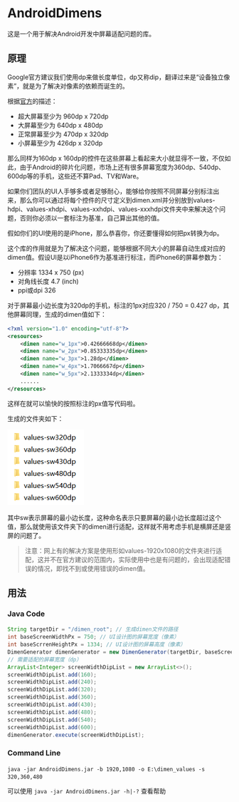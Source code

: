 # AndroidDimens

这是一个用于解决Android开发中屏幕适配问题的库。

## 原理

Google官方建议我们使用dp来做长度单位，dp又称dip，翻译过来是“设备独立像素”，就是为了解决对像素的依赖而诞生的。

根据[官方](https://developer.android.com/guide/practices/screens_support.html)的描述：

- 超大屏幕至少为 960dp x 720dp
- 大屏幕至少为 640dp x 480dp
- 正常屏幕至少为 470dp x 320dp
- 小屏幕至少为 426dp x 320dp

那么同样为160dp x 160dp的控件在这些屏幕上看起来大小就显得不一致，不仅如此，由于Android的碎片化问题，市场上还有很多屏幕宽度为360dp、540dp、600dp等的手机，这些还不算Pad、TV和Ware。

如果你们团队的UI人手够多或者足够耐心，能够给你按照不同屏幕分别标注出来，那么你可以通过将每个控件的尺寸定义到dimen.xml并分别放到values-hdpi、values-xhdpi、values-xxhdpi、values-xxxhdpi文件夹中来解决这个问题，否则你必须以一套标注为基准，自己算出其他的值。

假如你们的UI使用的是iPhone，那么恭喜你，你还要懂得如何把px转换为dp。

这个库的作用就是为了解决这个问题，能够根据不同大小的屏幕自动生成对应的dimen值。假设UI是以iPhone6作为基准进行标注，而iPhone6的屏幕参数为：

- 分辨率 1334 x 750 (px)
- 对角线长度 4.7 (inch)
- ppi或dpi 326

对于屏幕最小边长度为320dp的手机，标注的1px对应320 / 750 = 0.427 dp，其他屏幕同理，生成的dimen值如下：

```xml
<?xml version="1.0" encoding="utf-8"?>
<resources>
    <dimen name="w_1px">0.42666668dp</dimen>
    <dimen name="w_2px">0.85333335dp</dimen>
    <dimen name="w_3px">1.28dp</dimen>
    <dimen name="w_4px">1.7066667dp</dimen>
    <dimen name="w_5px">2.1333334dp</dimen>
    ......
</resources>
```

这样在就可以愉快的按照标注的px值写代码啦。

生成的文件夹如下：

![](preview.png)

其中sw表示屏幕的最小边长度，这种命名表示只要屏幕的最小边长度超过这个值，那么就使用该文件夹下的dimen进行适配，这样就不用考虑手机是横屏还是竖屏的问题了。

> 注意：网上有的解决方案是使用形如values-1920x1080的文件夹进行适配，这并不在官方建议的范围内，实际使用中也是有问题的，会出现适配错误的情况，即找不到或使用错误的dimen值。

## 用法

### Java Code

```java
String targetDir = "/dimen_root"; // 生成dimen文件的路径
int baseScreenWidthPx = 750; // UI设计图的屏幕宽度（像素）
int baseScrrenHeightPx = 1334; // UI设计图的屏幕高度（像素）
DimenGenerator dimenGenerator = new DimenGenerator(targetDir, baseScreenWidthPx, baseScrrenHeightPx);
// 需要适配的屏幕宽度（dp）
ArrayList<Integer> screenWidthDipList = new ArrayList<>();
screenWidthDipList.add(160);
screenWidthDipList.add(240);
screenWidthDipList.add(320);
screenWidthDipList.add(360);
screenWidthDipList.add(430);
screenWidthDipList.add(480);
screenWidthDipList.add(540);
screenWidthDipList.add(600);
dimenGenerator.execute(screenWidthDipList);
```

### Command Line

`java -jar AndroidDimens.jar -b 1920,1080 -o E:\dimen_values -s 320,360,480`

可以使用 `java -jar AndroidDimens.jar -h|-?` 查看帮助